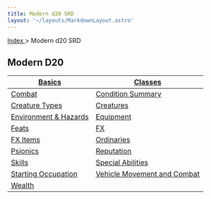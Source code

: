 ```yaml
---
title: Modern d20 SRD
layout: '~/layouts/MarkdownLayout.astro'
---
```


[ Index ](/) > Modern d20 SRD

## Modern D20

| [ Basics ](/modern.d20.srd/basics) | [ Classes ](/modern.d20.srd/classes) |
|---|---|
| [ Combat ](/modern.d20.srd/combat) | [ Condition Summary ](/modern.d20.srd/conditions) |
| [ Creature Types ](/modern.d20.srd/creature.types) | [ Creatures ](/modern.d20.srd/creatures) |
| [ Environment & Hazards ](/modern.d20.srd/environment.hazards) | [ Equipment ](/modern.d20.srd/equipment) |
| [ Feats ](/modern.d20.srd/feats) | [ FX ](/modern.d20.srd/fx) |
| [ FX Items ](/modern.d20.srd/fx.items) | [ Ordinaries ](/modern.d20.srd/ordinaries) |
| [ Psionics ](/modern.d20.srd/psionics) | [ Reputation ](/modern.d20.srd/reputation) |
| [ Skills ](/modern.d20.srd/skills) | [ Special Abilities ](/modern.d20.srd/special.abilities) |
| [ Starting Occupation ](/modern.d20.srd/starting.occupation) | [ Vehicle Movement and Combat ](/modern.d20.srd/vehicle.movement.and.combat) |
| [ Wealth ](/modern.d20.srd/wealth) |
